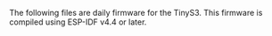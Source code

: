The following files are daily firmware for the TinyS3. This firmware is
compiled using ESP-IDF v4.4 or later.
